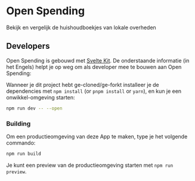 # Open Spending
Bekijk en vergelijk de huishoudboekjes van lokale overheden

## Developers
Open Spending is gebouwd met [Svelte Kit](https://kit.svelte.dev/). De onderstaande informatie (in het Engels) helpt je op weg om als developer mee te bouwen aan Open Spending:

Wanneer je dit project hebt ge-cloned/ge-forkt installeer je de dependencies met `npm install` (or `pnpm install` or `yarn`), en kun je een onwikkel-omgeving starten:

```bash
npm run dev -- --open
```

### Building

Om een productieomgeving van deze App te maken, type je het volgende commando:

```bash
npm run build
```
Je kunt een preview van de productieomgeving starten met `npm run preview`.
